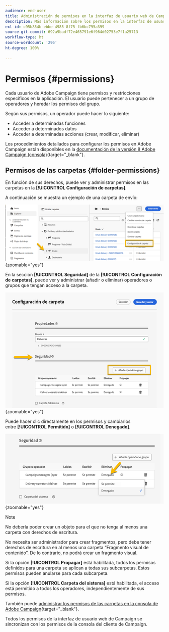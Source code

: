```yaml
---
audience: end-user
title: Administración de permisos en la interfaz de usuario web de Campaign
description: Más información sobre los permisos en la interfaz de usuario web de Campaign
exl-id: c95b854b-ebbe-4985-8f75-fb6bc795a399
source-git-commit: 692a9badf72e465791e6f964d02753e7f1a25713
workflow-type: ht
source-wordcount: '296'
ht-degree: 100%

---
```


# Permisos {#permissions}

Cada usuario de Adobe Campaign tiene permisos y restricciones específicos en la aplicación. El usuario puede pertenecer a un grupo de operadores y heredar los permisos del grupo.

Según sus permisos, un operador puede hacer lo siguiente:

* Acceder a determinadas funciones
* Acceder a determinados datos
* Acceder a determinadas acciones (crear, modificar, eliminar)

Los procedimientos detallados para configurar los permisos en Adobe Campaign están disponibles en la [documentación de la versión 8 Adobe Campaign (consola)](https://experienceleague.adobe.com/es/docs/campaign/campaign-v8/admin/permissions/gs-permissions){target="_blank"}.

## Permisos de las carpetas {#folder-permissions}

En función de sus derechos, puede ver y administrar permisos en las carpetas en la **[!UICONTROL Configuración de carpetas]**.

A continuación se muestra un ejemplo de una carpeta de envío:

![Ejemplo de configuración de carpetas en Adobe Campaign](assets/folder_settings.png){zoomable="yes"}

En la sección **[!UICONTROL Seguridad]** de la **[!UICONTROL Configuración de carpetas]**, puede ver y administrar (añadir o eliminar) operadores o grupos que tengan acceso a la carpeta.

![Ejemplo de configuración de seguridad de carpetas en Adobe Campaign](assets/folder_security.png){zoomable="yes"}

Puede hacer clic directamente en los permisos y cambiarlos entre **[!UICONTROL Permitido]** o **[!UICONTROL Denegado]**.

![Ejemplo de permisos denegados en la configuración de seguridad de carpetas](assets/folder_security_denied.png){zoomable="yes"}

>[!NOTE]
>
>No debería poder crear un objeto para el que no tenga al menos una carpeta con derechos de escritura.
>
>No necesita ser administrador para crear fragmentos, pero debe tener derechos de escritura en al menos una carpeta “Fragmento visual de contenido”. De lo contrario, no podrá crear un fragmento visual.

Si la opción **[!UICONTROL Propagar]** está habilitada, todos los permisos definidos para una carpeta se aplican a todas sus subcarpetas. Estos permisos pueden anularse para cada subcarpeta.

Si la opción **[!UICONTROL Carpeta del sistema]** está habilitada, el acceso está permitido a todos los operadores, independientemente de sus permisos.

También puede [administrar los permisos de las carpetas en la consola de Adobe Campaign](https://experienceleague.adobe.com/es/docs/campaign/campaign-v8/admin/permissions/folder-permissions){target="_blank"}.

Todos los permisos de la interfaz de usuario web de Campaign se sincronizan con los permisos de la consola del cliente de Campaign.